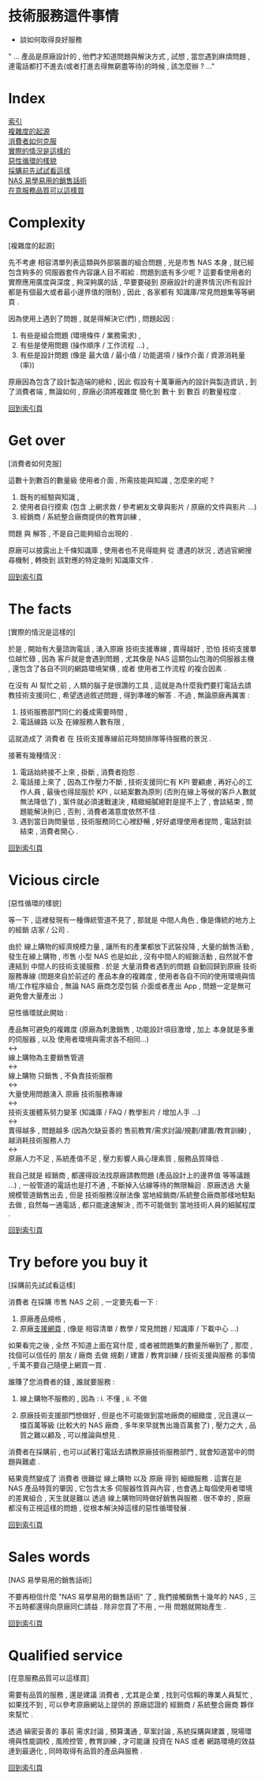 # 技術服務這件事情
- 談如何取得良好服務

" ... 產品是原廠設計的 , 他們才知道問題與解決方式 , 試想 , 當您遇到麻煩問題 , 連電話都打不進去(或者打進去得無窮盡等待)的時候 , 該怎麼辦 ? ..."

# Index

[索引](#index)  
[複雜度的起源](#comlexity)  
[消費者如何克服](#get-over)  
[實際的情況是這樣的](#the-facts)  
[惡性循環的樣貌](#vicious-circle)  
[採購前先試試看這樣](#try-before-you-buy-it)  
[NAS 易學易用的銷售話術](#sales-words)  
[在意服務品質可以這樣買](#qualified-service)  


# Complexity  

[複雜度的起源]  

先不考慮 相容清單列表這類與外部裝置的組合問題 , 光是市售 NAS 本身 , 就已經包含夠多的 伺服器套件內容讓人目不暇給 . 問題到底有多少呢 ? 這要看使用者的實際應用廣度與深度 , 夠深夠廣的話 , 早要要碰到 原廠設計的邊界情況(所有設計都是有個最大或者最小邊界值的限制) , 因此 , 各家都有 知識庫/常見問題集等等網頁 .

因為使用上遇到了問題 , 就是得解決它(們) , 問題起因 :
1. 有些是組合問題 (環境條件 / 業務需求) , 
2. 有些是使用問題 (操作順序 / 工作流程 ...) , 
3. 有些是設計問題 (像是 最大值 / 最小值 / 功能選項 / 操作介面 / 資源消耗量(率))

原廠因為包含了設計製造端的總和 , 因此 假設有十萬筆廠內的設計與製造資訊 , 到了消費者端 , 無論如何 , 原廠必須將複雜度 簡化到 數十 到 數百 的數量程度 . 

[回到索引頁](#index)  


# Get over  

[消費者如何克服]

這數十到數百的數量級 使用者介面 , 所需技能與知識 , 怎麼來的呢 ?

1. 既有的經驗與知識 ,
2. 使用者自行摸索 (包含 上網求救 / 參考網友文章與影片 / 原廠的文件與影片 ...)
3. 經銷商 / 系統整合廠商提供的教育訓練 ,

問題 與 解答 , 不是自己能夠組合出現的 .

原廠可以披露出上千條知識庫 , 使用者也不見得能夠 從 遭遇的狀況 , 透過官網搜尋機制 , 轉換到 該對應的特定幾則 知識庫文件 .  

[回到索引頁](#index)  

# The facts  

[實際的情況是這樣的]

於是 , 開始有大量諮詢電話 , 湧入原廠 技術支援專線 , 賣得越好 , 恐怕 技術支援單位越忙碌 , 因為 客戶就是會遇到問題 , 尤其像是 NAS 這類包山包海的伺服器主機 , 還包含了各自不同的網路環境架構 , 或者 使用者工作流程 的複合因素 .

在沒有 AI 幫忙之前 , 人類的腦子是很讚的工具 , 這就是為什麼我們要打電話去請教技術支援同仁 , 希望透過敘述問題 , 得到準確的解答 . 不過 , 無論原廠再厲害 :

1. 技術服務部門同仁的養成需要時間 , 
2. 電話線路 以及 在線服務人數有限 ,

這就造成了 消費者 在 技術支援專線前花時間排隊等待服務的景況 .

接著有幾種情況 :

1. 電話始終接不上來 , 掛斷 , 消費者抱怨 .
2. 電話接上來了 , 因為工作壓力不斷 , 技術支援同仁有 KPI 要顧慮 , 再好心的工作人員 , 最後也得屈服於 KPI , 以結案數為原則 (否則在線上等候的客戶人數就無法降低了) , 案件就必須速戰速決 , 精緻細膩絕對是提不上了 , 會談結束 , 問題能解決則已 , 否則 , 消費者滿意度依然不佳 .
3. 遇到當日詢問量低 , 技術服務同仁心裡舒暢 , 好好處理使用者提問 , 電話對談結束 , 消費者開心 .  

[回到索引頁](#index)  

# Vicious circle  

[惡性循環的樣貌]

等一下 , 這裡發現有一種傳統管道不見了 , 那就是 中間人角色 , 像是傳統的地方上的經銷 店家 / 公司 .

由於 線上購物的經濟規模力量 , 讓所有的產業都放下武裝投降 , 大量的銷售活動 , 發生在線上購物 , 市售 小型 NAS 也是如此 , 沒有中間人的經銷活動 , 自然就不會連結到 中間人的技術支援服務 . 於是 大量消費者遇到的問題 自動回歸到原廠 技術服務專線 (問題來自於前述的 產品本身的複雜度 , 使用者各自不同的使用環境與情境/工作程序組合 , 無論 NAS 廠商怎麼包裝 介面或者產出 App , 問題一定是無可避免會大量產出 .)

惡性循環就此開始 :

產品無可避免的複雜度 (原廠為刺激銷售 , 功能設計項目激增 , 加上 本身就是多重的伺服器 , 以及 使用者環境與需求各不相同...)  
<->  
線上購物為主要銷售管道  
<->  
線上購物 只銷售 , 不負責技術服務  
<->  
大量使用問題湧入 原廠 技術服務專線  
<->  
技術支援體系努力變革 (知識庫 / FAQ / 教學影片 / 增加人手 ...)  
<->  
賣得越多 , 問題越多 (因為欠缺妥善的 售前教育/需求討論/規劃/建置/教育訓練) , 越消耗技術服務人力  
<->  
原廠人力不足 , 系統產值不足 , 壓力影響人員心理素質 , 服務品質降低 .  

我自己就是 經銷商 , 都還得設法找原廠請教問題 (產品設計上的邊界值 等等議題 ...) , 一般管道的電話也是打不通 , 不斷掉入佔線等待的無限輪迴 . 原廠透過 大量規模管道銷售出去 , 但是 技術服務沒辦法像 當地經銷商/系統整合廠商那樣地駐點去做 , 自然每一通電話 , 都只能速速解決 , 而不可能做到 當地技術人員的細膩程度 .  

[回到索引頁](#index)  

# Try before you buy it  

[採購前先試試看這樣]

消費者 在採購 市售 NAS 之前 , 一定要先看一下 :

1. 原廠產品規格 , 
2. 原廠[支援網頁](/Support_pages.md) , (像是 相容清單 / 教學 / 常見問題 / 知識庫 / 下載中心 ...)

如果看完之後 , 全然 不知道上面在寫什麼 , 或者被問題集的數量所嚇到了 , 那麼 , 找個可以信任的 朋友 / 廠商 去做 規劃 / 建置 / 教育訓練 / 技術支援與服務 的事情 , 千萬不要自己隨便上網買一買 .

誰賺了您消費者的錢 , 誰就要服務 :
1. 線上購物不服務的 , 因為 :
i. 不懂 , ii. 不做

2. 原廠技術支援部門想做好 , 但是也不可能做到當地廠商的細緻度 , 況且還以一擋百萬等級 (比較大的 NAS 廠商 , 多年來早就售出幾百萬套了) , 壓力之大 , 品質之難以顧及 , 可以推論與想見 .

消費者在採購前 , 也可以試著打電話去請教原廠技術服務部門 , 就會知道當中的問題與難處 .

結果竟然變成了 消費者 很難從 線上購物 以及 原廠 得到 細緻服務 . 這實在是 NAS 產品特質的肇因 , 它包含太多 伺服器性質與內容 , 也會遇上每個使用者環境的差異組合 , 天生就是難以 透過 線上購物同時做好銷售與服務 . 很不幸的 , 原廠都沒有正視這樣的問題 , 從根本解決掉這樣的惡性循環發展 .  

[回到索引頁](#index)  

# Sales words  

[NAS 易學易用的銷售話術]

不要再相信什麼 "NAS 易學易用的銷售話術" 了 , 我們接觸銷售十幾年的 NAS , 三不五時都還得向原廠同仁請益 .
除非您買了不用 , 一用 問題就開始產生 .  

[回到索引頁](#index)  

# Qualified service  

[在意服務品質可以這樣買]

需要有品質的服務 , 還是建議 消費者 , 尤其是企業 , 找到可信賴的專業人員幫忙 , 如果找不到 , 可以參考原廠網站上提供的 原廠認證的 經銷商 / 系統整合廠商 夥伴來幫忙 .

透過 縝密妥善的 事前 需求討論 , 預算溝通 , 草案討論 , 系統採購與建置 , 現場環境與性能調校 , 風險控管 , 教育訓練 , 才可能讓 投資在 NAS 或者 網路環境的效益 達到最適化 , 同時取得有品質的產品與服務 .  

[回到索引頁](#index)  
